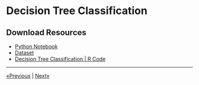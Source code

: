 # Decision Tree Classification

## Download Resources
* <a href="Python/Decision Tree Classification in Python.ipynb" download>Python Notebook</a>
* <a href="Python/Social_Network_Ads.csv" download>Dataset</a>
* <a href="R/Decision Tree Classification in R.r" download>Decision Tree Classification | R Code</a>
<hr>

<a href="../Section 20 - Naive Bayes">«Previous</a> | <a href="../Section 22 - Random Forest Classification">Next»</a>
